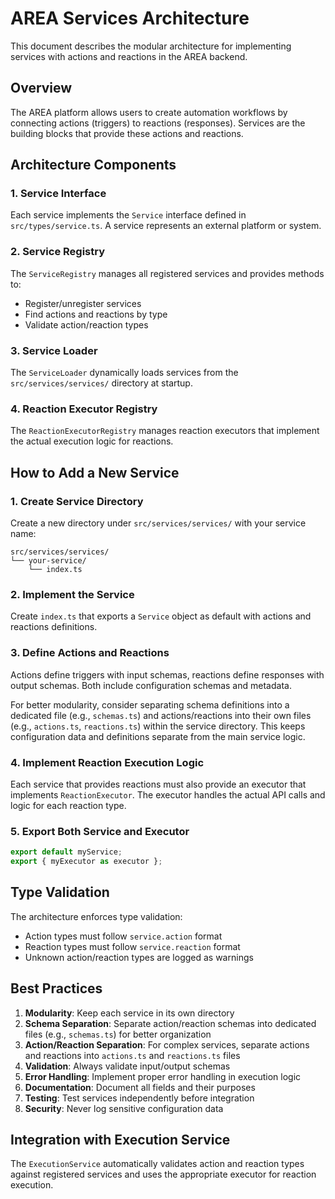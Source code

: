 # AREA Services Architecture

This document describes the modular architecture for implementing services with
actions and reactions in the AREA backend.

## Overview

The AREA platform allows users to create automation workflows by connecting
actions (triggers) to reactions (responses). Services are the building blocks
that provide these actions and reactions.

## Architecture Components

### 1. Service Interface

Each service implements the `Service` interface defined in
`src/types/service.ts`. A service represents an external platform or system.

### 2. Service Registry

The `ServiceRegistry` manages all registered services and provides methods to:

- Register/unregister services
- Find actions and reactions by type
- Validate action/reaction types

### 3. Service Loader

The `ServiceLoader` dynamically loads services from the `src/services/services/`
directory at startup.

### 4. Reaction Executor Registry

The `ReactionExecutorRegistry` manages reaction executors that implement the
actual execution logic for reactions.

## How to Add a New Service

### 1. Create Service Directory

Create a new directory under `src/services/services/` with your service name:

```
src/services/services/
└── your-service/
    └── index.ts
```

### 2. Implement the Service

Create `index.ts` that exports a `Service` object as default with actions and
reactions definitions.

### 3. Define Actions and Reactions

Actions define triggers with input schemas, reactions define responses with
output schemas. Both include configuration schemas and metadata.

For better modularity, consider separating schema definitions into a dedicated
file (e.g., `schemas.ts`) and actions/reactions into their own files (e.g.,
`actions.ts`, `reactions.ts`) within the service directory. This keeps
configuration data and definitions separate from the main service logic.

### 4. Implement Reaction Execution Logic

Each service that provides reactions must also provide an executor that
implements `ReactionExecutor`. The executor handles the actual API calls and
logic for each reaction type.

### 5. Export Both Service and Executor

```typescript
export default myService;
export { myExecutor as executor };
```

## Type Validation

The architecture enforces type validation:

- Action types must follow `service.action` format
- Reaction types must follow `service.reaction` format
- Unknown action/reaction types are logged as warnings

## Best Practices

1. **Modularity**: Keep each service in its own directory
2. **Schema Separation**: Separate action/reaction schemas into dedicated files (e.g., `schemas.ts`) for better organization
3. **Action/Reaction Separation**: For complex services, separate actions and reactions into `actions.ts` and `reactions.ts` files
4. **Validation**: Always validate input/output schemas
5. **Error Handling**: Implement proper error handling in execution logic
6. **Documentation**: Document all fields and their purposes
7. **Testing**: Test services independently before integration
8. **Security**: Never log sensitive configuration data

## Integration with Execution Service

The `ExecutionService` automatically validates action and reaction types against
registered services and uses the appropriate executor for reaction execution.
